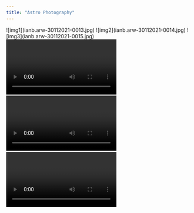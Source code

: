 ```yaml
---
title: "Astro Photography"
---
```


<style>
    p.tagline {
        display: none;
    }
</style>

<div markdown="1" id="photography">
![img1](ianb.arw-30112021-0013.jpg)
![img2](ianb.arw-30112021-0014.jpg)
![img3](ianb.arw-30112021-0015.jpg)

<div id="vid-wrapper">
    <video autoplay loop>
        <source src="ianb.arw-30112021-0001.mp4" type="video/mp4">
    </video>  
    <video autoplay loop>
        <source src="ianb.arw-30112021-0002.mp4" type="video/mp4">
    </video>
    <video autoplay loop>
        <source src="ianb.arw-30112021-0003.mp4" type="video/mp4">
    </video>
</div>
</div>